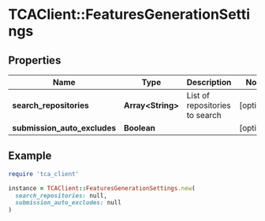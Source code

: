 # TCAClient::FeaturesGenerationSettings

## Properties

| Name | Type | Description | Notes |
| ---- | ---- | ----------- | ----- |
| **search_repositories** | **Array&lt;String&gt;** | List of repositories to search | [optional] |
| **submission_auto_excludes** | **Boolean** |  | [optional] |

## Example

```ruby
require 'tca_client'

instance = TCAClient::FeaturesGenerationSettings.new(
  search_repositories: null,
  submission_auto_excludes: null
)
```

